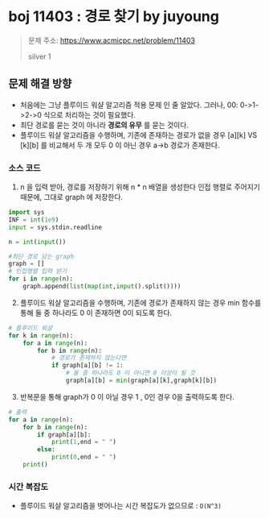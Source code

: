# boj 11403 : 경로 찾기 by juyoung
> 문제 주소: https://www.acmicpc.net/problem/11403
>
> silver 1

## 문제 해결 방향

- 처음에는 그냥 플루이드 워샬 알고리즘 적용 문제 인 줄 알았다. 그러나, 00: 0->1->2->0 식으로 처리하는 것이 필요했다.
- 최단 경로를 묻는 것이 아니라 __경로의 유무__ 를 묻는 것이다.
- 플루이드 워샬 알고리즘을 수행하며, 기존에 존재하는 경로가 없을 경우 [a][k] VS [k][b] 를 비교해서 
  두 개 모두 0 이 아닌 경우 a->b 경로가 존재한다.
  
### 소스 코드
1. n 을 입력 받아, 경로를 저장하기 위해 n * n 배열을 생성한다
인접 행렬로 주어지기 때문에, 그대로 graph 에 저장한다.
```python
import sys
INF = int(1e9)
input = sys.stdin.readline

n = int(input())

#최단 경로 담는 graph
graph = []
# 인접행렬 입력 받기
for i in range(n):
    graph.append(list(map(int,input().split())))
```

2. 플루이드 워샬 알고리즘을 수행하며, 기존에 경로가 존재하지 않는 경우 
min 함수를 통해 둘 중 하나라도 0 이 존재하면 0이 되도록 한다.
   
```python
# 플루이드 워샬
for k in range(n):
    for a in range(n):
        for b in range(n):
            # 경로가 존재하지 않는다면
            if graph[a][b] != 1:
                # 둘 중 하나라도 0 이 아니면 0 이상이 될 것
                graph[a][b] = min(graph[a][k],graph[k][b])


```
3. 반복문을 통해 graph가 0 이 아닐 경우 1 , 0인 경우 0을 출력하도록 한다.
```python
# 출력
for a in range(n):
    for b in range(n):
        if graph[a][b]:
            print(1,end = " ")
        else:
            print(0,end = " ")
    print()


```
### 시간 복잡도
- 플루이드 워샬 알고리즘을 벗어나는 시간 복잡도가 없으므로 : `O(N^3)`